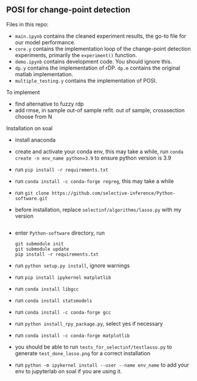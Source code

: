 ## POSI for change-point detection
Files in this repo:
- ```main.ipynb``` contains the cleaned experiment results, the go-to file for our model performance.
- ```core.y``` contains the implementation loop of the change-point detection experiments, primarily the ```experiment()``` function.
- ```demo.ipynb``` contains development code. You should ignore this.
- ```dp.y``` contains the implementation of rDP. ```dp.m``` contains the original matlab implementation.
- ```multiple_testing.y``` contains the implementation of POSI.

To implement
 - find alternative to fuzzy rdp
 - add rmse, in sample out-of sample refit. out of sample, crosssection choose from N

Installation on soal
- install anaconda
- create and activate your conda env, this may take a while, run ```conda create -n env_name python=3.9``` to ensure python version is 3.9
- run ```pip install -r requirements.txt```
- run ```conda install -c conda-forge regreg```, this may take a while
- run ```git clone https://github.com/selective-inference/Python-software.git```
- before installation, replace ```selectinf/algorithms/lasso.py``` with my version
    ```
- enter ```Python-software``` directory, run 

    ```
    git submodule init 
    git submodule update
    pip install -r requirements.txt
    ```


- run ```python setup.py install```, ignore warnings
- run ```pip install ipykernel matplotlib```
- run ```conda install libgcc```
- run ```conda install statsmodels```
- run ```conda install -c conda-forge gcc```
- run ```python install_rpy_package.py```, select yes if necessary
- run ```conda install -c conda-forge matplotlib```
- you should be able to run ```tests_for_selectinf/testlasso.py``` to generate ```test_done_lasso.png``` for a correct installation
- run ```python -m ipykernel install --user --name env_name``` to add your env to jupyterlab on soal if you are using it.


